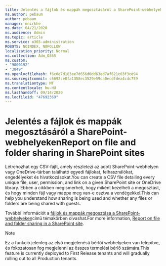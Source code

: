 ```yaml
---
title: Jelentés a fájlok és mappák megosztásáról a SharePoint-webhelyeken
ms.author: pebaum
author: pebaum
manager: mnirkhe
ms.date: 04/21/2020
ms.audience: Admin
ms.topic: article
ms.service: o365-administration
ROBOTS: NOINDEX, NOFOLLOW
localization_priority: Normal
ms.collection: Adm_O365
ms.custom:
- "9000192"
- "3049"
ms.openlocfilehash: f6c0e7d183ee7d656d0dd63ed7af621c03f3ce94
ms.sourcegitcommit: c6692ce0fa1358ec3529e59ca0ecdfdea4cdc759
ms.translationtype: MT
ms.contentlocale: hu-HU
ms.lasthandoff: 09/14/2020
ms.locfileid: "47692369"
---
```

# <a name="report-on-file-and-folder-sharing-in-sharepoint-sites"></a><span data-ttu-id="ba2a7-102">Jelentés a fájlok és mappák megosztásáról a SharePoint-webhelyeken</span><span class="sxs-lookup"><span data-stu-id="ba2a7-102">Report on file and folder sharing in SharePoint sites</span></span>

<span data-ttu-id="ba2a7-103">Létrehozhat egy CSV-fájlt, amely részletezi az adott SharePoint-webhelyen vagy OneDrive-tárban található egyedi fájlokat, felhasználókat, engedélyeket és hivatkozásokat.</span><span class="sxs-lookup"><span data-stu-id="ba2a7-103">You can create a CSV file detailing every unique file, user, permission, and link on a given SharePoint site or OneDrive library.</span></span> <span data-ttu-id="ba2a7-104">Ebben a cikkben megismerheti, hogy miként kezelheti a megosztást, és hogy minden fájl vagy mappa meg van-e osztva a vendégekkel.</span><span class="sxs-lookup"><span data-stu-id="ba2a7-104">This can help you understand how sharing is being used and whether any files or folders are being shared with guests.</span></span>

<span data-ttu-id="ba2a7-105">További információt a [fájlok és mappák megosztása a SharePoint-webhelyeken](https://docs.microsoft.com/sharepoint/sharing-reports)című témakörben olvashat.</span><span class="sxs-lookup"><span data-stu-id="ba2a7-105">For more information, [Report on file and folder sharing in a SharePoint site](https://docs.microsoft.com/sharepoint/sharing-reports).</span></span>

> [!NOTE]
> <span data-ttu-id="ba2a7-106">Ez a funkció jelenleg az első megjelenésű bérlői webhelyeken van telepítve, és fokozatosan fog megjelenni az összes termelési bérlő számára.</span><span class="sxs-lookup"><span data-stu-id="ba2a7-106">This feature is currently deployed to First Release tenants and will gradually rolling out to all Production tenants.</span></span>